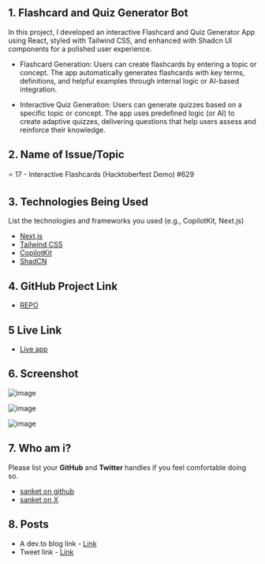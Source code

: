 ## 1. Flashcard and Quiz Generator Bot
In this project, I developed an interactive Flashcard and Quiz Generator App using React, styled with Tailwind CSS, and enhanced with Shadcn UI components for a polished user experience.

- Flashcard Generation:
Users can create flashcards by entering a topic or concept. The app automatically generates flashcards with key terms, definitions, and helpful examples through internal logic or AI-based integration.

- Interactive Quiz Generation:
Users can generate quizzes based on a specific topic or concept. The app uses predefined logic (or AI) to create adaptive quizzes, delivering questions that help users assess and reinforce their knowledge.

## 2. Name of Issue/Topic

⭐ 17 - Interactive Flashcards (Hacktoberfest Demo) #629

## 3. Technologies Being Used

List the technologies and frameworks you used (e.g., CopilotKit, Next.js)
- [Next.js](https://nextjs.org)
- [Tailwind CSS](https://tailwindcss.com)
- [CopilotKit](https://copilotkit.ai)
- [ShadCN](https://ui.shadcn.com)

## 4. GitHub Project Link

- [REPO](https://github.com/sanketshinde3001/Flashcards-and-Quiz)

## 5 Live Link

- [Live app](https://ai-flashcards-free.vercel.app/)
 
## 6. Screenshot

![image](https://github.com/user-attachments/assets/114bc863-1330-4af1-bb3c-b7b6c9b98487)

![image](https://github.com/user-attachments/assets/5c6e309e-eff5-4b66-a400-4fbf0777b52c)

![image](https://github.com/user-attachments/assets/81de24b6-0cbb-47f2-9b1b-0f74cfc42ab8)

## 7. Who am i?

Please list your **GitHub** and **Twitter** handles if you feel comfortable doing so. 

- [sanket on github](https://github.com/sanketshinde3001)
- [sanket on X](https://x.com/sanketshinde04)

## 8. Posts

- A dev.to blog link - [Link](https://dev.to/sanketshinde/building-an-interactive-flashcard-and-quiz-generator-app-be8)
- Tweet link - [Link](https://x.com/sanketshinde04/status/1850229190047482138)
